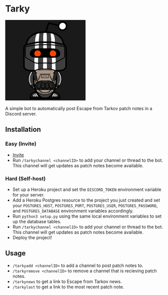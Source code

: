 # Tarky

![Bot](https://github.com/mtverlee/Tarky/blob/master/img/icon.png?raw=true)

A simple bot to automatically post Escape from Tarkov patch notes in a Discord server.

## Installation

### Easy (Invite)

- [Invite](https://discord.com/api/oauth2/authorize?client_id=992125091204837398&permissions=326417770496&scope=bot)
- Run `/tarkychannel <channelID>` to add your channel or thread to the bot. This channel will get updates as patch notes become available.

### Hard (Self-host)

- Set up a Heroku project and set the `DISCORD_TOKEN` environment variable for your server.
- Add a Heroku Postgres resource to the project you just created and set your `POSTGRES_HOST`, `POSTGRES_PORT`, `POSTGRES_USER`, `POSTGRES_PASSWORD`, and `POSTGRES_DATABASE` environment variables accordingly.
- Run `python3 setup.py` using the same local environment variables to set up the database tables.
- Run `/tarkychannel <channelID>` to add your channel or thread to the bot. This channel will get updates as patch notes become available.
- Deploy the project!

## Usage

- `/tarkyadd <channelID>` to add a channel to post patch notes to.
- `/tarkyremove <channelID>` to remove a channel that is recieving patch notes.
- `/tarkynews` to get a link to Escape from Tarkov news.
- `/tarkylast` to get a link to the most recent patch note.
